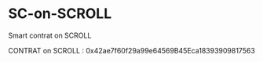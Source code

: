# SC-on-SCROLL
Smart contrat on SCROLL

 CONTRAT on SCROLL : 0x42ae7f60f29a99e64569B45Eca18393909817563
